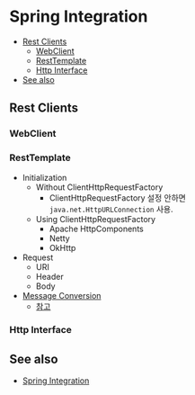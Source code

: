 # Spring Integration

- [Rest Clients](#rest-clients)
  - [WebClient](#webclient)
  - [RestTemplate](#resttemplate)
  - [Http Interface](#http-interface)
- [See also](#see-also)

## Rest Clients

### WebClient

### RestTemplate

- Initialization
  - Without ClientHttpRequestFactory
    - ClientHttpRequestFactory 설정 안하면 `java.net.HttpURLConnection` 사용.
  - Using ClientHttpRequestFactory
    - Apache HttpComponents
    - Netty
    - OkHttp
- Request
  - URI
  - Header
  - Body
- [Message Conversion](./spring-integration/src/main/java/acktsap/spring/resttemplate/converter)
  - [참고](https://docs.spring.io/spring-framework/docs/current/reference/html/integration.html#rest-message-conversion)

### Http Interface

## See also

- [Spring Integration](https://docs.spring.io/spring-framework/docs/current/reference/html/integration.html#spring-integration)
